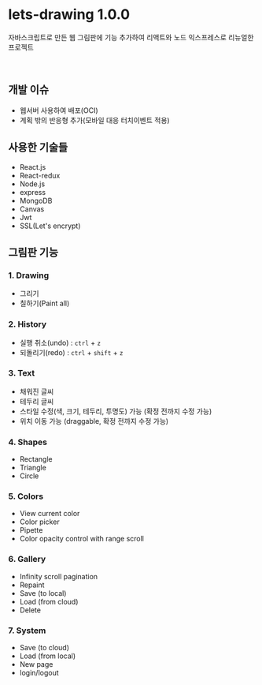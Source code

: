 # lets-drawing 1.0.0

자바스크립트로 만든 웹 그림판에 기능 추가하여 리액트와 노드 익스프레스로 리뉴얼한 프로젝트

<br>

## 개발 이슈

- 웹서버 사용하여 배포(OCI)
- 계획 밖의 반응형 추가(모바일 대응 터치이벤트 적용)

## 사용한 기술들

- React.js
- React-redux
- Node.js
- express
- MongoDB
- Canvas
- Jwt
- SSL(Let's encrypt)

## 그림판 기능

### 1. Drawing

- 그리기
- 칠하기(Paint all)

### 2. History

- 실행 취소(undo) : <code>ctrl</code> + <code>z</code>
- 되돌리기(redo) : <code>ctrl</code> + <code>shift</code> + <code>z</code>

### 3. Text

- 채워진 글씨
- 테두리 글씨
- 스타일 수정(색, 크기, 테두리, 투명도) 가능 (확정 전까지 수정 가능)
- 위치 이동 가능 (draggable, 확정 전까지 수정 가능)

### 4. Shapes

- Rectangle
- Triangle
- Circle

### 5. Colors

- View current color
- Color picker
- Pipette
- Color opacity control with range scroll

### 6. Gallery

- Infinity scroll pagination
- Repaint
- Save (to local)
- Load (from cloud)
- Delete

### 7. System

- Save (to cloud)
- Load (from local)
- New page
- login/logout
